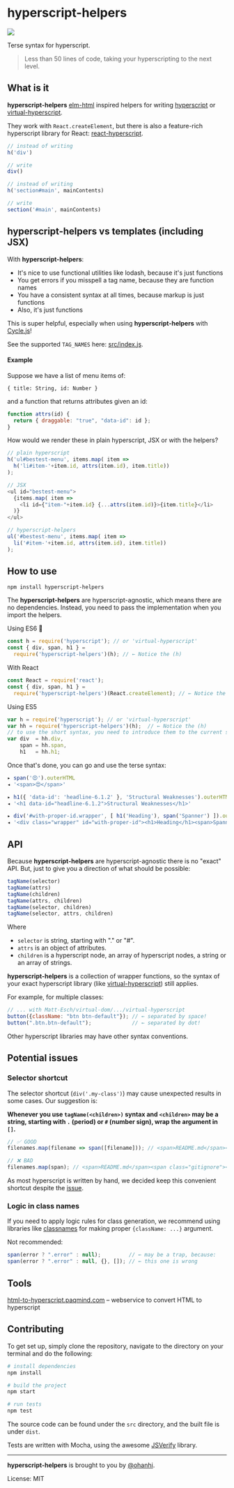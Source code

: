 # hyperscript-helpers

![](https://travis-ci.org/ohanhi/hyperscript-helpers.svg)

Terse syntax for hyperscript.

> Less than 50 lines of code, taking your hyperscripting to the next level.

## What is it

**hyperscript-helpers** [elm-html](https://github.com/evancz/elm-html) inspired helpers for writing
[hyperscript](https://github.com/dominictarr/hyperscript) or [virtual-hyperscript](https://github.com/Matt-Esch/virtual-dom/tree/master/virtual-hyperscript).

They work with `React.createElement`, but there is also a feature-rich hyperscript library for React: 
[react-hyperscript](https://github.com/mlmorg/react-hyperscript).

```javascript
// instead of writing
h('div')

// write
div()

// instead of writing
h('section#main', mainContents)

// write
section('#main', mainContents)
```

## hyperscript-helpers vs templates (including JSX) 

With **hyperscript-helpers**:

* It's nice to use functional utilities like lodash, because it's just functions
* You get errors if you misspell a tag name, because they are function names
* You have a consistent syntax at all times, because markup is just functions
* Also, it's just functions

This is super helpful, especially when using **hyperscript-helpers** with [Cycle.js](http://cycle.js.org/)!

See the supported `TAG_NAMES` here: [src/index.js](src/index.js).

#### Example

Suppose we have a list of menu items of:

`{ title: String, id: Number }`

and a function that returns attributes given an id:

```javascript
function attrs(id) {
  return { draggable: "true", "data-id": id };
}
```

How would we render these in plain hyperscript, JSX or with the helpers?

```javascript
// plain hyperscript
h('ul#bestest-menu', items.map( item =>
  h('li#item-'+item.id, attrs(item.id), item.title))
);

// JSX
<ul id="bestest-menu">
  {items.map( item =>
    <li id={"item-"+item.id} {...attrs(item.id)}>{item.title}</li>
  )}
</ul>

// hyperscript-helpers
ul('#bestest-menu', items.map( item =>
  li('#item-'+item.id, attrs(item.id), item.title))
);
```

## How to use

```
npm install hyperscript-helpers
```

The **hyperscript-helpers** are hyperscript-agnostic, which means there are no dependencies. 
Instead, you need to pass the implementation when you import the helpers.

Using ES6 :sparkling_heart:

```js
const h = require('hyperscript'); // or 'virtual-hyperscript'
const { div, span, h1 } =
  require('hyperscript-helpers')(h); // ← Notice the (h)
```

With React

```js
const React = require('react');
const { div, span, h1 } =
  require('hyperscript-helpers')(React.createElement); // ← Notice the (React.createElement)
```

Using ES5

```js
var h = require('hyperscript'); // or 'virtual-hyperscript'
var hh = require('hyperscript-helpers')(h);  // ← Notice the (h)
// to use the short syntax, you need to introduce them to the current scope
var div  = hh.div,
    span = hh.span,
    h1   = hh.h1;
```

Once that's done, you can go and use the terse syntax:

```js
▸ span('😍').outerHTML
◂ '<span>😍</span>'

▸ h1({ 'data-id': 'headline-6.1.2' }, 'Structural Weaknesses').outerHTML
◂ '<h1 data-id="headline-6.1.2">Structural Weaknesses</h1>'

▸ div('#with-proper-id.wrapper', [ h1('Heading'), span('Spanner') ]).outerHTML
◂ '<div class="wrapper" id="with-proper-id"><h1>Heading</h1><span>Spanner</span></div>'
```

## API

Because **hyperscript-helpers** are hyperscript-agnostic there is no "exact" API. 
But, just to give you a direction of what should be possible:

```js
tagName(selector)
tagName(attrs)
tagName(children)
tagName(attrs, children)
tagName(selector, children)
tagName(selector, attrs, children)
```

Where 
* `selector` is string, starting with "." or "#".
* `attrs` is an object of attributes. 
* `children` is a hyperscript node, an array of hyperscript nodes, a string or an array of strings.

**hyperscript-helpers** is a collection of wrapper functions, so the syntax of your exact hyperscript library
(like [virtual-hyperscript](https://github.com/Matt-Esch/virtual-dom/tree/master/virtual-hyperscript)) still applies.

For example, for multiple classes: 

```js
// ... with Matt-Esch/virtual-dom/.../virtual-hyperscript
button({className: "btn btn-default"}); // ← separated by space!
button(".btn.btn-default");             // ← separated by dot!
```

Other hyperscript libraries may have other syntax conventions. 


## Potential issues

### Selector shortcut

The selector shortcut (`div('.my-class')`) may cause unexpected results in some cases. Our suggestion is:

**Whenever you use `tagName(<children>)` syntax and `<children>` may be a string,
starting with `.` (period) or `#` (number sign), wrap the argument in `[]`.**

```js
// ✅ GOOD
filenames.map(filename => span([filename])); // <span>README.md</span><span>.gitignore</span>

// ❌ BAD
filenames.map(span); // <span>README.md</span><span class="gitignore"></span>
```

As most hyperscript is written by hand, we decided keep this convenient shortcut despite the [issue](https://github.com/ohanhi/hyperscript-helpers/issues/6#issuecomment-162989208).


### Logic in class names

If you need to apply logic rules for class generation, 
we recommend using libraries like [classnames](https://github.com/JedWatson/classnames) 
for making proper `{className: ...}` argument. 

Not recommended:
```js
span(error ? ".error" : null);         // ← may be a trap, because:
span(error ? ".error" : null, {}, []); // ← this one is wrong
```

## Tools

[html-to-hyperscript.paqmind.com](http://html-to-hyperscript.paqmind.com) – webservice to convert HTML to hyperscript

## Contributing

To get set up, simply clone the repository, navigate to the directory on your terminal
and do the following:

```bash
# install dependencies
npm install

# build the project
npm start

# run tests
npm test
```

The source code can be found under the `src` directory, and the built file is under `dist`.

Tests are written with Mocha, using the awesome [JSVerify](http://jsverify.github.io/) library.

---

**hyperscript-helpers** is brought to you by [@ohanhi](https://twitter.com/ohanhi/).

License: MIT
